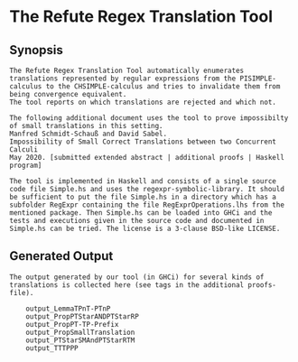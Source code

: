 # The Refute Regex Translation Tool

## Synopsis

    The Refute Regex Translation Tool automatically enumerates translations represented by regular expressions from the PISIMPLE-calculus to the CHSIMPLE-calculus and tries to invalidate them from being convergence equivalent.
    The tool reports on which translations are rejected and which not.

    The following additional document uses the tool to prove impossibilty of small translations in this setting.
    Manfred Schmidt-Schauß and David Sabel.
    Impossibility of Small Correct Translations between two Concurrent Calculi
    May 2020. [submitted extended abstract | additional proofs | Haskell program]

    The tool is implemented in Haskell and consists of a single source code file Simple.hs and uses the regexpr-symbolic-library. It should be sufficient to put the file Simple.hs in a directory which has a subfolder RegExpr containing the file RegExprOperations.lhs from the mentioned package. Then Simple.hs can be loaded into GHCi and the tests and executions given in the source code and documented in Simple.hs can be tried. The license is a 3-clause BSD-like LICENSE.

## Generated Output
    The output generated by our tool (in GHCi) for several kinds of translations is collected here (see tags in the additional proofs-file).

        output_LemmaTPnT-PTnP
        output_PropPTStarANDPTStarRP
        output_PropPT-TP-Prefix
        output_PropSmallTranslation
        output_PTStarSMAndPTStarRTM
        output_TTTPPP

